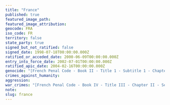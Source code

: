 ```yaml
---
title: "France"
published: true
featured_image_path:
featured_image_attribution:
geocode: FRA
iso_code: FR
territory: false
state_party: true
signed_but_not_ratified: false
signed_date: 1998-07-18T00:00:00.000Z
ratified_or_acceded_date: 2000-06-09T00:00:00.000Z
entry_into_force_date: 2002-07-01T00:00:00.000Z
ratified_apic_date: 2004-02-16T00:00:00.000Z
genocide: "[French Penal Code - Book II - Title 1 - Subtitle 1 - Chapter 1 - Article 211-1](https://iccdb.hrlc.net/data/doc/174/keyword/46/)"
crimes_against_humanity:
aggression:
war_crimes: "[French Penal Code - Book IV - Title III - Chapter II - Section II - Article 432-4](https://iccdb.hrlc.net/data/doc/174/keyword/145/)"
note:
slug: france
---
```

